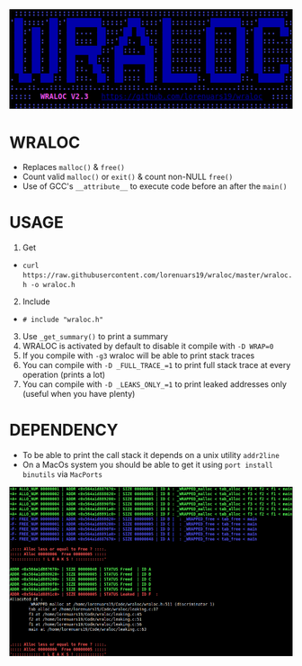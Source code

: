 <img src="wraloc_logo.png">

# WRALOC
- Replaces `malloc()` & `free()`
- Count valid `malloc()` or `exit()` & count non-NULL `free()`
- Use of GCC's `__attribute__` to execute code before an after the `main()`

# USAGE
1. Get
  - `curl https://raw.githubusercontent.com/lorenuars19/wraloc/master/wraloc.h -o wraloc.h`
2. Include
  - ` # include "wraloc.h" `
3. Use ` _get_summary() ` to print a summary
4. WRALOC is activated by default to disable it compile with ` -D WRAP=0 `
5. If you compile with ` -g3 ` wraloc will be able to print stack traces
6. You can compile with ` -D _FULL_TRACE_=1 ` to print full stack trace at every operation (prints a lot)
7. You can compile with ` -D _LEAKS_ONLY_=1 ` to print leaked addresses only (useful when you have plenty)
# DEPENDENCY
- To be able to print the call stack it depends on a unix utility `addr2line`
- On a MacOs system you should be able to get it using `port install binutils` via `MacPorts`

<img src="wraloc_leaking.png">
